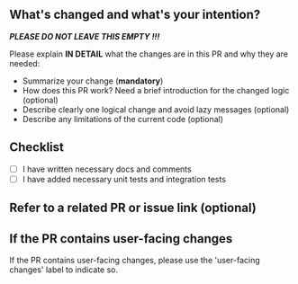 ## What's changed and what's your intention?

***PLEASE DO NOT LEAVE THIS EMPTY !!!***

Please explain **IN DETAIL** what the changes are in this PR and why they are needed:

- Summarize your change (**mandatory**)
- How does this PR work? Need a brief introduction for the changed logic (optional)
- Describe clearly one logical change and avoid lazy messages (optional)
- Describe any limitations of the current code (optional)

## Checklist

- [ ] I have written necessary docs and comments
- [ ] I have added necessary unit tests and integration tests

## Refer to a related PR or issue link (optional)

## If the PR contains user-facing changes
If the PR contains user-facing changes, please use the 'user-facing changes' label to indicate so. 
